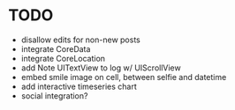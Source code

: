 TODO
====

* disallow edits for non-new posts
* integrate CoreData
* integrate CoreLocation
* add Note UITextView to log w/ UIScrollView
* embed smile image on cell, between selfie and datetime
* add interactive timeseries chart
* social integration?

